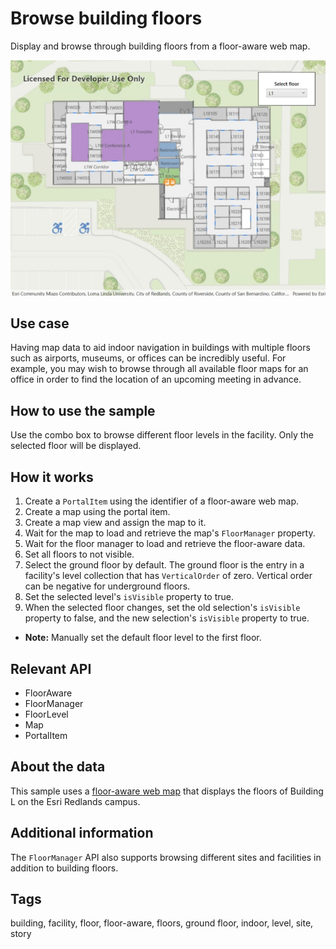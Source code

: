 # Browse building floors

Display and browse through building floors from a floor-aware web map.

![BrowseBuildingFloorsApp](BrowseBuildingFloors.jpg)

## Use case

Having map data to aid indoor navigation in buildings with multiple floors such as airports, museums, or offices can be incredibly useful. For example, you may wish to browse through all available floor maps for an office in order to find the location of an upcoming meeting in advance.

## How to use the sample

Use the combo box to browse different floor levels in the facility. Only the selected floor will be displayed.

## How it works

1. Create a `PortalItem` using the identifier of a floor-aware web map.
2. Create a map using the portal item.
3. Create a map view and assign the map to it.
4. Wait for the map to load and retrieve the map's `FloorManager` property.
5. Wait for the floor manager to load and retrieve the floor-aware data. 
6. Set all floors to not visible.
7. Select the ground floor by default. The ground floor is the entry in a facility's level collection that has `VerticalOrder` of zero. Vertical order can be negative for underground floors.
8. Set the selected level's `isVisible` property to true. 
9. When the selected floor changes, set the old selection's `isVisible` property to false, and the new selection's `isVisible` property to true.
* **Note:** Manually set the default floor level to the first floor.

## Relevant API

* FloorAware
* FloorManager
* FloorLevel
* Map
* PortalItem

## About the data

This sample uses a [floor-aware web map](https://www.arcgis.com/home/item.html?id=f133a698536f44c8884ad81f80b6cfc7) that displays the floors of Building L on the Esri Redlands campus.

## Additional information

The `FloorManager` API also supports browsing different sites and facilities in addition to building floors.

## Tags

building, facility, floor, floor-aware, floors, ground floor, indoor, level, site, story